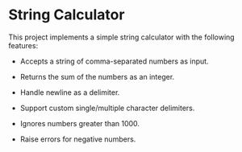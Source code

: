 # String Calculator

This project implements a simple string calculator with the following features:

* Accepts a string of comma-separated numbers as input.

* Returns the sum of the numbers as an integer.

* Handle newline as a delimiter.

* Support custom single/multiple character delimiters.

* Ignores numbers greater than 1000.

* Raise errors for negative numbers.
